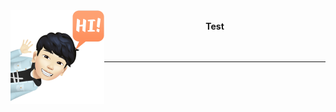 <img align="left" width="150" height="150" alt="4NUBlS" src="https://raw.githubusercontent.com/4NUBlS/4NUBlS/master/assets/avatar.png"/>

<br>
<div align="center">
<b>Test</b>
</div>
<br>
<br>

---